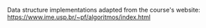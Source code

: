 Data structure implementations adapted from the course's website: https://www.ime.usp.br/~pf/algoritmos/index.html
